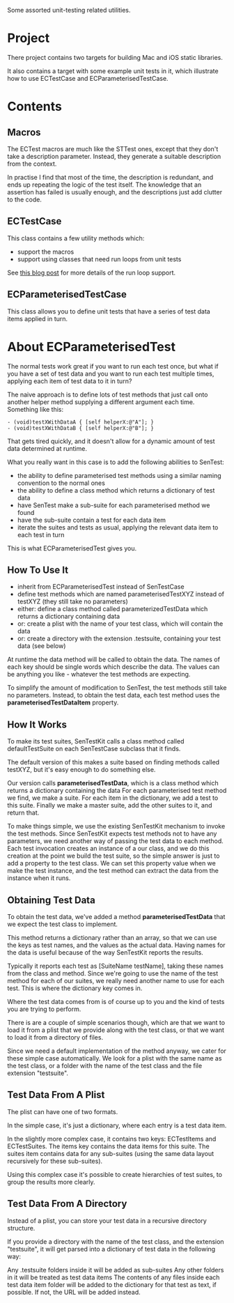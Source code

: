 Some assorted unit-testing related utilities.

Project
=======

There project contains two targets for building Mac and iOS static libraries. 

It also contains a target with some example unit tests in it, which illustrate how to use ECTestCase and ECParameterisedTestCase.


Contents
========

Macros
------

The ECTest macros are much like the STTest ones, except that they don't take a description parameter. Instead, they generate a suitable description from the context.

In practise I find that most of the time, the description is redundant, and ends up repeating the logic of the test itself. The knowledge that an assertion has failed is usually enough, and the descriptions just add clutter to the code.


ECTestCase
----------

This class contains a few utility methods which:

- support the macros
- support using classes that need run loops from unit tests

See [this blog post](http://www.bornsleepy.com/bornsleepy/run-loop-cocoa-unit-tests) for more details of the run loop support.


ECParameterisedTestCase
-----------------------

This class allows you to define unit tests that have a series of test data items applied in turn.

About ECParameterisedTest
=========================

The normal tests work great if you want to run each test once, but what if you have a set of test data and you want to run each test multiple times, applying each item of test data to it in turn?

The naive approach is to define lots of test methods that just call onto another helper method supplying a different argument each time. Something like this:

    - (void)testXWithDataA { [self helperX:@"A"]; } 
    - (void)testXWithDataB { [self helperX:@"B"]; } 

That gets tired quickly, and it doesn't allow for a dynamic amount of test data determined at runtime.

What you really want in this case is to add the following abilities to SenTest:

- the ability to define parameterised test methods using a similar naming convention to the normal ones
- the ability to define a class method which returns a dictionary of test data
- have SenTest make a sub-suite for each parameterised method we found
- have the sub-suite contain a test for each data item
- iterate the suites and tests as usual, applying the relevant data item to each test in turn

This is what ECParameterisedTest gives you.

How To Use It
-------------

- inherit from ECParameterisedTest instead of SenTestCase
- define test methods which are named parameterisedTestXYZ instead of testXYZ (they still take no parameters)
- either: define a class method called parameterizedTestData which returns a dictionary containing data
- or: create a plist with the name of your test class, which will contain the data
- or: create a directory with the extension .testsuite, containing your test data (see below)

At runtime the data method will be called to obtain the data. The names of each key should be single words which describe the data. The values can be anything you like - whatever the test methods are expecting.

To simplify the amount of modification to SenTest, the test methods still take no parameters. Instead, to obtain the test data, each test method uses the **parameterisedTestDataItem** property.


How It Works
------------

To make its test suites, SenTestKit calls a class method called defaultTestSuite on each SenTestCase subclass that it finds.

The default version of this makes a suite based on finding methods called testXYZ, but it's easy enough to do something else. 

Our version calls **parameterisedTestData**, which is a class method which returns a dictionary containing the data
For each parameterised test method we find, we make a suite.
For each item in the dictionary, we add a test to this suite.
Finally we make a master suite, add the other suites to it, and return that.

To make things simple, we use the existing SenTestKit mechanism to invoke the test methods. Since SenTestKit expects test methods not to have any parameters, we need another way of passing the test data to each method. Each test invocation creates an instance of a our class, and we do this creation at the point we build the test suite, so the simple answer is just to add a property to the test class. We can set this property value when we make the test instance, and the test method can extract the data from the instance when it runs.

Obtaining Test Data
-------------------

To obtain the test data, we've added a method **parameterisedTestData** that we expect the test class to implement. 

This method returns a dictionary rather than an array, so that we can use the keys as test names, and the values as the actual data. Having names for the data is useful because of the way SenTestKit reports the results. 

Typically it reports each test as [SuiteName testName], taking these names from the class and method. Since we're going to use the name of the test method for each of our suites, we really need another name to use for each test. This is where the dictionary key comes in.

Where the test data comes from is of course up to you and the kind of tests you are trying to perform. 

There is are a couple of simple scenarios though, which are that we want to load it from a plist that we provide along with the test class, or that we want to load it from a directory of files.

Since we need a default implementation of the method anyway, we cater for these simple case automatically. We look for a plist with the same name as the test class, or a folder with the name of the test class and the file extension "testsuite".

Test Data From A Plist
----------------------

The plist can have one of two formats.

In the simple case, it's just a dictionary, where each entry is a test data item.

In the slightly more complex case, it contains two keys: ECTestItems and ECTestSuites. The items key contains the data items for this suite. The suites item contains data for any sub-suites (using the same data layout recursively for these sub-suites).

Using this complex case it's possible to create hierarchies of test suites, to group the results more clearly.

Test Data From A Directory
--------------------------

Instead of a plist, you can store your test data in a recursive directory structure.

If you provide a directory with the name of the test class, and the extension "testsuite", it will get parsed into a dictionary of test data in the following way:

Any .testsuite folders inside it will be added as sub-suites
Any other folders in it will be treated as test data items
The contents of any files inside each test data item folder will be added to the dictionary for that test as text, if possible. If not, the URL will be added instead.
